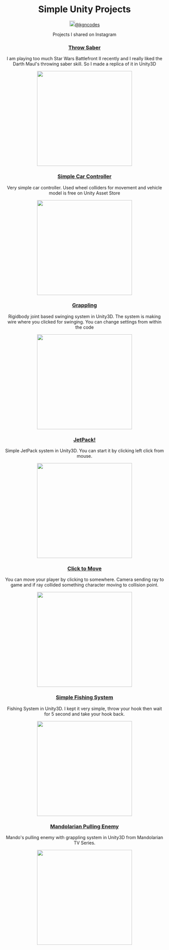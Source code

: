 <div align="center">
  <h1>Simple Unity Projects</h1>
  <img src="https://upload.wikimedia.org/wikipedia/commons/a/a5/Instagram_icon.png" alt="igIcon" height="18px"><a href="https://www.instagram.com/kgncodes/">@kgncodes</a>
  <p>Projects I shared on Instagram</p>

  <h3><a href="https://github.com/KaganAyten/Simple-Unity-Projects/tree/main/ThrowSaber">Throw Saber</a></h3>
  <p>I am playing too much Star Wars Battlefront II recently and I really liked the Darth Maul's throwing saber skill. So I made a replica of it in Unity3D</p>
  <img src="https://media.giphy.com/media/H2rJ10C1BJscbCOgEV/giphy.gif" width="300" height="300">
  
  <h3><a href="https://github.com/KaganAyten/Simple-Unity-Projects/tree/main/SimpleCar">Simple Car Controller</a></h3>
  <p>Very simple car controller. Used wheel colliders for movement and vehicle model is free on Unity Asset Store</p>
  <img src="https://media.giphy.com/media/57yPLRo7onBn6WwTLS/giphy.gif" width="300" height="300">
  
  <h3><a href="https://github.com/KaganAyten/Simple-Unity-Projects/tree/main/Grappling">Grappling</a></h3>
  <p>Rigidbody joint based swinging system in Unity3D. The system is making wire where you clicked for swinging. You can change settings from within the code</p>
  <img src="https://media.giphy.com/media/G6r81CJ7PveBJswFuS/giphy.gif" width="300" height="300">
  
  <h3><a href="https://github.com/KaganAyten/Simple-Unity-Projects/tree/main/JetPack">JetPack!</a></h3>
  <p>Simple JetPack system in Unity3D. You can start it by clicking left click from mouse.</p>
  <img src="https://media.giphy.com/media/JOAgw8rSk6LtweuqwR/giphy.gif" width="300" height="300">
  
  <h3><a href="https://github.com/KaganAyten/Simple-Unity-Projects/tree/main/ClickMove">Click to Move</a></h3>
  <p>You can move your player by clicking to somewhere. Camera sending ray to game and if ray collided something character moving to collision point.</p>
  <img src="https://media.giphy.com/media/2j9lG5JCCP5KLGi5RA/giphy.gif" width="300" height="300">
  
  <h3><a href="https://github.com/KaganAyten/Simple-Unity-Projects/tree/main/Fishing">Simple Fishing System</a></h3>
  <p>Fishing System in Unity3D. I kept it very simple, throw your hook then wait for 5 second and take your hook back.</p>
  <img src="https://media.giphy.com/media/sesxkMM7Ju2ob7eD2g/giphy.gif" width="300" height="300">
  
  <h3><a href="https://github.com/KaganAyten/Simple-Unity-Projects/tree/main/MandoPull">Mandolarian Pulling Enemy</a></h3>
  <p>Mando's pulling enemy with grappling system in Unity3D from Mandolarian TV Series.</p>
  <img src="https://media.giphy.com/media/VkSPm3N9pG3FaVoWst/giphy.gif" width="300" height="300">
  

</div>

